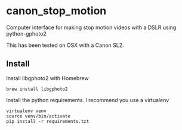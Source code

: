 # canon_stop_motion
Computer interface for making stop motion videos with a DSLR using python-gphoto2

This has been tested on OSX with a Canon SL2.

## Install

Install libgphoto2 with Homebrew
```
brew install libgphoto2
```

Install the python requirements. I recommend you use a virtualenv
```
virtualenv venv
source venv/bin/activate
pip install -r requirements.txt
```